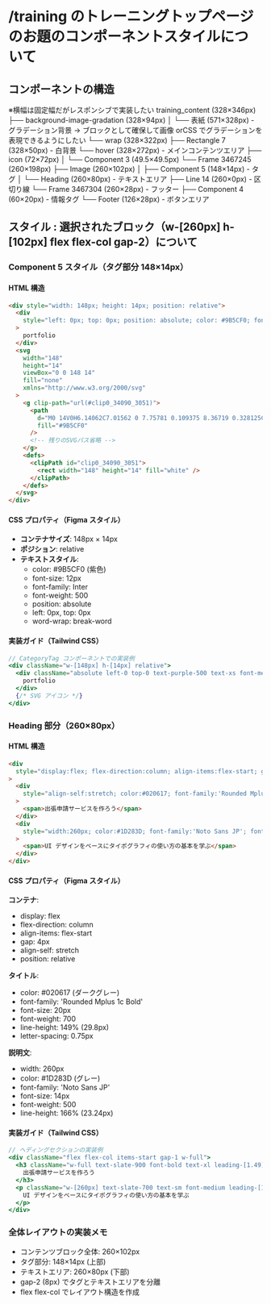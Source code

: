 # /training のトレーニングトップページのお題のコンポーネントスタイルについて

## コンポーネントの構造

※横幅は固定幅だがレスポンシブで実装したい
training_content (328×346px)
├── background-image-gradation (328×94px)
│ └── 表紙 (571×328px) - グラデーション背景 → ブロックとして確保して画像 orCSS でグラデーションを表現できるようにしたい
└── wrap (328×322px)
├── Rectangle 7 (328×50px) - 白背景
└── hover (328×272px) - メインコンテンツエリア
├── icon (72×72px)
│ └── Component 3 (49.5×49.5px)
└── Frame 3467245 (260×198px)
├── Image (260×102px)
│ ├── Component 5 (148×14px) - タグ
│ └── Heading (260×80px) - テキストエリア
├── Line 14 (260×0px) - 区切り線
└── Frame 3467304 (260×28px) - フッター
├── Component 4 (60×20px) - 情報タグ
└── Footer (126×28px) - ボタンエリア

## スタイル : 選択されたブロック（w-[260px] h-[102px] flex flex-col gap-2）について

### Component 5 スタイル（タグ部分 148×14px）

#### HTML 構造

```html
<div style="width: 148px; height: 14px; position: relative">
  <div
    style="left: 0px; top: 0px; position: absolute; color: #9B5CF0; font-size: 12px; font-family: Inter; font-weight: 500; word-wrap: break-word"
  >
    portfolio
  </div>
  <svg
    width="148"
    height="14"
    viewBox="0 0 148 14"
    fill="none"
    xmlns="http://www.w3.org/2000/svg"
  >
    <g clip-path="url(#clip0_34090_3051)">
      <path
        d="M0 14V0H6.14062C7.01562 0 7.75781 0.109375 8.36719 0.328125C8.97656 0.542969 9.4375 0.859375 9.75 1.27734C10.0625 1.69531 10.2188 2.19922 10.2188 2.78906C10.2188 3.28906 10.1328 3.70703 9.96094 4.04297C9.79297 4.375 9.58203 4.63281 9.32812 4.81641C9.07422 5 8.80859 5.125 8.53125 5.1875V5.23438C8.89062 5.26562 9.22266 5.375 9.52734 5.5625C9.83203 5.75 10.0742 6.01172 10.2539 6.34766C10.4375 6.68359 10.5293 7.08594 10.5293 7.55469C10.5293 8.20312 10.3555 8.75781 10.0078 9.21875C9.66406 9.67969 9.17578 10.0312 8.54297 10.2734C7.91406 10.5156 7.17188 10.6367 6.31641 10.6367H0V14ZM2.17188 8.96484H5.88281C6.38281 8.96484 6.77734 8.85156 7.06641 8.625C7.35547 8.39453 7.5 8.06641 7.5 7.64062C7.5 7.35156 7.42969 7.10547 7.28906 6.90234C7.15234 6.69922 6.95703 6.54297 6.70312 6.43359C6.44922 6.32422 6.15234 6.26953 5.8125 6.26953H2.17188V8.96484ZM2.17188 4.60156H5.67188C5.95312 4.60156 6.20703 4.55859 6.43359 4.47266C6.66016 4.38281 6.83984 4.25 6.97266 4.07422C7.10547 3.89844 7.17188 3.67969 7.17188 3.41797C7.17188 3.01953 7.04297 2.71094 6.78516 2.49219C6.52734 2.27344 6.14844 2.16406 5.64844 2.16406H2.17188V4.60156Z"
        fill="#9B5CF0"
      />
      <!-- 残りのSVGパス省略 -->
    </g>
    <defs>
      <clipPath id="clip0_34090_3051">
        <rect width="148" height="14" fill="white" />
      </clipPath>
    </defs>
  </svg>
</div>
```

#### CSS プロパティ（Figma スタイル）

- **コンテナサイズ**: 148px × 14px
- **ポジション**: relative
- **テキストスタイル**:
  - color: #9B5CF0 (紫色)
  - font-size: 12px
  - font-family: Inter
  - font-weight: 500
  - position: absolute
  - left: 0px, top: 0px
  - word-wrap: break-word

#### 実装ガイド（Tailwind CSS）

```jsx
// CategoryTag コンポーネントでの実装例
<div className="w-[148px] h-[14px] relative">
  <div className="absolute left-0 top-0 text-purple-500 text-xs font-medium">
    portfolio
  </div>
  {/* SVG アイコン */}
</div>
```

### Heading 部分（260×80px）

#### HTML 構造

```html
<div
  style="display:flex; flex-direction:column; align-items:flex-start; gap:4px; align-self:stretch; position:relative"
>
  <div
    style="align-self:stretch; color:#020617; font-family:'Rounded Mplus 1c Bold'; font-size:20px; font-style:normal; font-weight:700; line-height:149%; letter-spacing:0.75px; position:relative"
  >
    <span>出張申請サービスを作ろう</span>
  </div>
  <div
    style="width:260px; color:#1D283D; font-family:'Noto Sans JP'; font-size:14px; font-style:normal; font-weight:500; line-height:166%; position:relative"
  >
    <span>UI デザインをベースにタイポグラフィの使い方の基本を学ぶ</span>
  </div>
</div>
```

#### CSS プロパティ（Figma スタイル）

**コンテナ**:

- display: flex
- flex-direction: column
- align-items: flex-start
- gap: 4px
- align-self: stretch
- position: relative

**タイトル**:

- color: #020617 (ダークグレー)
- font-family: 'Rounded Mplus 1c Bold'
- font-size: 20px
- font-weight: 700
- line-height: 149% (29.8px)
- letter-spacing: 0.75px

**説明文**:

- width: 260px
- color: #1D283D (グレー)
- font-family: 'Noto Sans JP'
- font-size: 14px
- font-weight: 500
- line-height: 166% (23.24px)

#### 実装ガイド（Tailwind CSS）

```jsx
// ヘディングセクションの実装例
<div className="flex flex-col items-start gap-1 w-full">
  <h3 className="w-full text-slate-900 font-bold text-xl leading-[1.49] tracking-wider">
    出張申請サービスを作ろう
  </h3>
  <p className="w-[260px] text-slate-700 text-sm font-medium leading-[1.66]">
    UI デザインをベースにタイポグラフィの使い方の基本を学ぶ
  </p>
</div>
```

### 全体レイアウトの実装メモ

- コンテンツブロック全体: 260×102px
- タグ部分: 148×14px (上部)
- テキストエリア: 260×80px (下部)
- gap-2 (8px) でタグとテキストエリアを分離
- flex flex-col でレイアウト構造を作成
